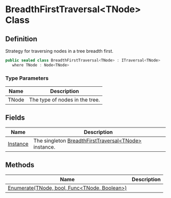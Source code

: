# BreadthFirstTraversal&lt;TNode&gt; Class
## Definition

Strategy for traversing nodes in a tree breadth first.

```c#
public sealed class BreadthFirstTraversal<TNode> : ITraversal<TNode>
   where TNode : Node<TNode>
```

### Type Parameters

| Name | Description |
| ---- | ----------- |
| TNode | The type of nodes in the tree. |

## Fields

| Name | Description |
| ---- | ----------- |
| [Instance](MrKWatkins.Ast.Traversal.BreadthFirstTraversal-1.Instance.md) | The singleton [BreadthFirstTraversal&lt;TNode&gt;](MrKWatkins.Ast.Traversal.BreadthFirstTraversal-1.md) instance. |

## Methods

| Name | Description |
| ---- | ----------- |
| [Enumerate(TNode, bool, Func&lt;TNode, Boolean&gt;)](MrKWatkins.Ast.Traversal.BreadthFirstTraversal-1.Enumerate.md) |  |

